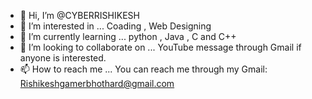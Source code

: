 - 👋 Hi, I’m @CYBERRISHIKESH
- 👀 I’m interested in ... Coading , Web Designing 
- 🌱 I’m currently learning ... python , Java , C and C++
- 💞️ I’m looking to collaborate on ... YouTube message through Gmail if anyone is interested. 
- 📫 How to reach me ... You can reach me through my Gmail: Rishikeshgamerbhothard@gmail.com 

<!---
CYBERRISHIKESH/CYBERRISHIKESH is a ✨ special ✨ repository because its `README.md` (this file) appears on your GitHub profile.
You can click the Preview link to take a look at your changes.
--->
